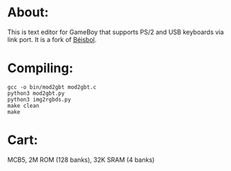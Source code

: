 # About:

This is text editor for GameBoy that supports PS/2 and USB keyboards via link port. It is a fork of [Béisbol](https://bitbucket.org/q_bert_reynolds/beisbolgb).

# Compiling:
    gcc -o bin/mod2gbt mod2gbt.c
    python3 mod2gbt.py
    python3 img2rgbds.py
    make clean
    make

# Cart:
MCB5, 2M ROM (128 banks), 32K SRAM (4 banks)